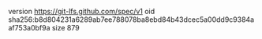 version https://git-lfs.github.com/spec/v1
oid sha256:b8d804231a6289ab7ee788078ba8ebd84b43dcec5a00dd9c9384aaf753a0bf9a
size 879
